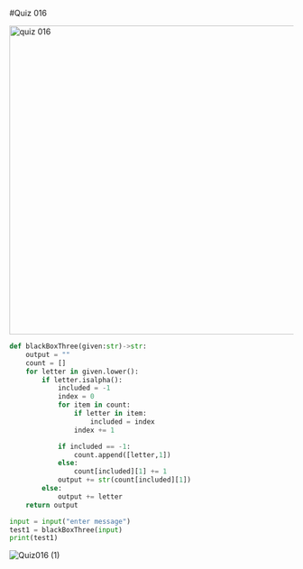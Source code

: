 #Quiz 016

<img width="548" alt="quiz 016" src="https://user-images.githubusercontent.com/112055062/194755260-29edac4f-c7aa-43d1-8c46-6f275da65cce.png">

```.py
def blackBoxThree(given:str)->str:
    output = ""
    count = []
    for letter in given.lower():
        if letter.isalpha():
            included = -1
            index = 0
            for item in count:
                if letter in item:
                    included = index
                index += 1

            if included == -1:
                count.append([letter,1])
            else:
                count[included][1] += 1
            output += str(count[included][1])
        else:
            output += letter
    return output

input = input("enter message")
test1 = blackBoxThree(input)
print(test1)
```

![Quiz016 (1)](https://user-images.githubusercontent.com/112055062/194758225-efb4c10a-2596-4ed0-80e5-b0e8bc66a9e0.jpg)
